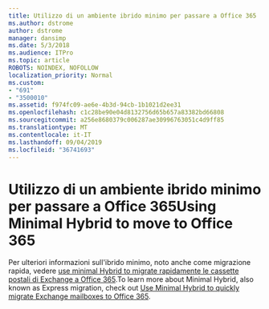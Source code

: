 ```yaml
---
title: Utilizzo di un ambiente ibrido minimo per passare a Office 365
ms.author: dstrome
author: dstrome
manager: dansimp
ms.date: 5/3/2018
ms.audience: ITPro
ms.topic: article
ROBOTS: NOINDEX, NOFOLLOW
localization_priority: Normal
ms.custom:
- "691"
- "3500010"
ms.assetid: f974fc09-ae6e-4b3d-94cb-1b1021d2ee31
ms.openlocfilehash: c1c28be90e04d8132756d65b657a83382bd66808
ms.sourcegitcommit: a256e8680379c006287ae30996763051c4d9ff85
ms.translationtype: MT
ms.contentlocale: it-IT
ms.lasthandoff: 09/04/2019
ms.locfileid: "36741693"
---
```

# <a name="using-minimal-hybrid-to-move-to-office-365"></a><span data-ttu-id="65a4a-102">Utilizzo di un ambiente ibrido minimo per passare a Office 365</span><span class="sxs-lookup"><span data-stu-id="65a4a-102">Using Minimal Hybrid to move to Office 365</span></span>

<span data-ttu-id="65a4a-103">Per ulteriori informazioni sull'ibrido minimo, noto anche come migrazione rapida, vedere [use minimal Hybrid to migrate rapidamente le cassette postali di Exchange a Office 365](https://docs.microsoft.com/Exchange/mailbox-migration/use-minimal-hybrid-to-quickly-migrate).</span><span class="sxs-lookup"><span data-stu-id="65a4a-103">To learn more about Minimal Hybrid, also known as Express migration, check out [Use Minimal Hybrid to quickly migrate Exchange mailboxes to Office 365](https://docs.microsoft.com/Exchange/mailbox-migration/use-minimal-hybrid-to-quickly-migrate).</span></span>
